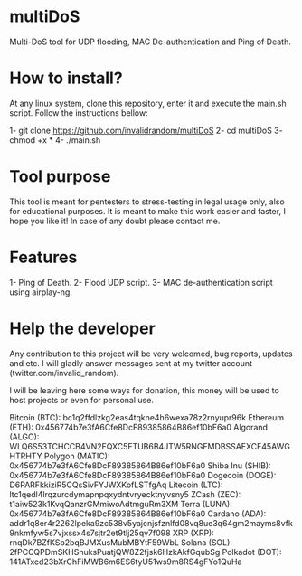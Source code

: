 # multiDoS
Multi-DoS tool for UDP flooding, MAC De-authentication and Ping of Death.

# How to install?

At any linux system, clone this repository, enter it and execute the main.sh script. Follow the instructions bellow:

1- git clone https://github.com/invalidrandom/multiDoS
2- cd multiDoS
3- chmod +x *
4- ./main.sh

# Tool purpose

This tool is meant for pentesters to stress-testing in legal usage only, also for educational purposes.
It is meant to make this work easier and faster, I hope you like it! In case of any doubt please contact me.

# Features

1- Ping of Death.
2- Flood UDP script.
3- MAC de-authentication script using airplay-ng.

# Help the developer

Any contribution to this project will be very welcomed, bug reports, updates and etc.
I will gladly answer messages sent at my twitter account (twitter.com/invalid_random).

I will be leaving here some ways for donation, this money will be used to host projects or even for personal use.

Bitcoin   (BTC):    bc1q2ffdlzkg2eas4tqkne4h6wexa78z2rnyupr96k
Ethereum  (ETH):    0x456774b7e3fA6Cfe8DcF89385864B86ef10bF6a0
Algorand  (ALGO):   WLQ6S53TCHCCB4VN2FQXC5FTUB6B4JTW5RNGFMDBSSAEXCF45AWGHTRHTY
Polygon   (MATIC):  0x456774b7e3fA6Cfe8DcF89385864B86ef10bF6a0
Shiba Inu (SHIB):   0x456774b7e3fA6Cfe8DcF89385864B86ef10bF6a0
Dogecoin  (DOGE):   D6PARFkkiziR5CQsSivFYJWXKofLSTfgAq
Litecoin  (LTC):    ltc1qedl4lrqzurcdymapnpqxydntvryecktnyvsny5
ZCash     (ZEC):    t1aiw523k1KvqQanzrGMmiwoAdtmguRm3XM
Terra     (LUNA):   0x456774b7e3fA6Cfe8DcF89385864B86ef10bF6a0
Cardano   (ADA):    addr1q8er4r2262lpeka9zc538v5yajcnjsfznlfd08vq8ue3q64gm2mayms8vfk9nkmfyw5s7vjxssx4s7sjtr2et9tlj25qv7f098
XRP       (XRP):    rnqDk7BZfKSb2bqBJMXusMubMBYtF59WbL
Solana    (SOL):    2fPCCQPDmSKHSnuksPuatjQW8Z2fjsk6HzkAkfGqubSg
Polkadot  (DOT):    141ATxcd23bXrChFiMWB6m6ES6tyU51ws9m8RS4gFYo1QuHa
